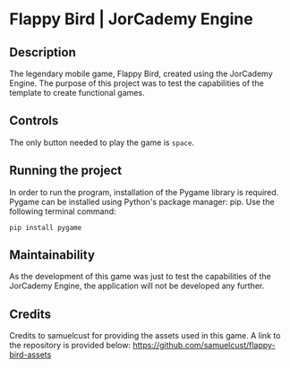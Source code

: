 # Flappy Bird | JorCademy Engine

## Description
The legendary mobile game, Flappy Bird, created using the JorCademy Engine. The purpose of this project was to test the capabilities of the template to create functional games. 

## Controls
The only button needed to play the game is `space`.

## Running the project
In order to run the program, installation of the Pygame library is required. Pygame can be installed using Python's package manager: pip. Use the following terminal command:
```
pip install pygame
```
## Maintainability
As the development of this game was just to test the capabilities of the JorCademy Engine, the application will not be developed any further. 

## Credits
Credits to samuelcust for providing the assets used in this game. A link to the repository is provided below:
https://github.com/samuelcust/flappy-bird-assets